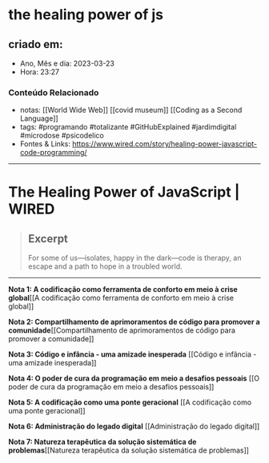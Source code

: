 # the healing power of js

## criado em: 
-  Ano, Mês e dia: 2023-03-23
- Hora: 23:27

### Conteúdo Relacionado
- notas: [[World Wide Web]]
  [[covid museum]]
  [[Coding as a Second Language]]
- tags: #programando #totalizante #GitHubExplained #jardimdigital #microdose #psicodelico 
- Fontes & Links: https://www.wired.com/story/healing-power-javascript-code-programming/
---

# The Healing Power of JavaScript | WIRED

> ## Excerpt
> For some of us—isolates, happy in the dark—code is therapy, an escape and a path to hope in a troubled world.

---

**Nota 1: A codificação como ferramenta de conforto em meio à crise global**[[A codificação como ferramenta de conforto em meio à crise global]]

**Nota 2: Compartilhamento de aprimoramentos de código para promover a comunidade**[[Compartilhamento de aprimoramentos de código para promover a comunidade]]

**Nota 3: Código e infância - uma amizade inesperada**
[[Código e infância - uma amizade inesperada]]

**Nota 4: O poder de cura da programação em meio a desafios pessoais**
[[O poder de cura da programação em meio a desafios pessoais]]

**Nota 5: A codificação como uma ponte geracional**
[[A codificação como uma ponte geracional]]

**Nota 6: Administração do legado digital**
[[Administração do legado digital]]

**Nota 7: Natureza terapêutica da solução sistemática de problemas**[[Natureza terapêutica da solução sistemática de problemas]]